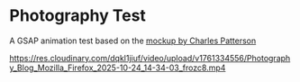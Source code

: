 # Photography Test
A GSAP animation test based on the [mockup by Charles Patterson](https://dribbble.com/shots/3190255-Photography-Blog)

https://res.cloudinary.com/dqkl1jiuf/video/upload/v1761334556/Photography_Blog_Mozilla_Firefox_2025-10-24_14-34-03_frozc8.mp4
